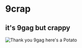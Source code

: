 # 9crap
## it's **9gag** but crappy

![Thank you 9gag here's a Potato]([https://myoctocat.com/assets/images/base-octocat.svg](https://static.vecteezy.com/system/resources/previews/004/990/951/original/cartoon-cute-potato-being-a-chef-on-a-white-background-free-vector.jpg))
